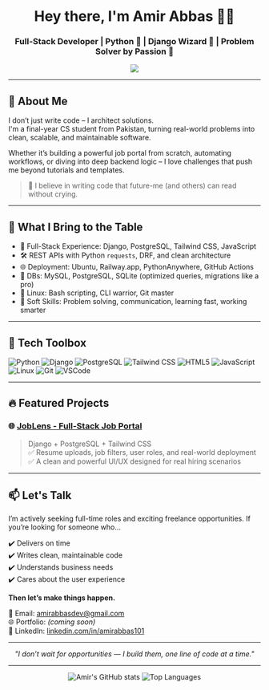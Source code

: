 <h1 align="center">Hey there, I'm Amir Abbas 👨‍💻</h1>
<h3 align="center">Full-Stack Developer | Python 🐍 | Django Wizard 🧙 | Problem Solver by Passion 🔧</h3>

<p align="center">
  <img src="https://readme-typing-svg.herokuapp.com?font=Fira+Code&size=22&pause=1000&center=true&vCenter=true&width=440&lines=Clean+Code+Craftsman;Full-Stack+Engineer+%7C+Django+%7C+Tailwind;Let's+build+something+legendary+..." />
</p>

---

## 🚀 About Me

I don’t just write code – I architect solutions.  
I'm a final-year CS student from Pakistan, turning real-world problems into clean, scalable, and maintainable software.

Whether it’s building a powerful job portal from scratch, automating workflows, or diving into deep backend logic – I love challenges that push me beyond tutorials and templates.

> 🧠 I believe in writing code that future-me (and others) can read without crying.

---

## 💼 What I Bring to the Table

- 🧩 Full-Stack Experience: Django, PostgreSQL, Tailwind CSS, JavaScript
- 🛠️ REST APIs with Python `requests`, DRF, and clean architecture
- 🌐 Deployment: Ubuntu, Railway.app, PythonAnywhere, GitHub Actions
- 💾 DBs: MySQL, PostgreSQL, SQLite (optimized queries, migrations like a pro)
- 🐧 Linux: Bash scripting, CLI warrior, Git master
- 🧠 Soft Skills: Problem solving, communication, learning fast, working smarter

---

## 🧰 Tech Toolbox

![Python](https://img.shields.io/badge/-Python-05122A?style=flat&logo=python)
![Django](https://img.shields.io/badge/-Django-092E20?style=flat&logo=django)
![PostgreSQL](https://img.shields.io/badge/-PostgreSQL-316192?style=flat&logo=postgresql)
![Tailwind CSS](https://img.shields.io/badge/-Tailwind-38B2AC?style=flat&logo=tailwind-css)
![HTML5](https://img.shields.io/badge/-HTML5-E34F26?style=flat&logo=html5)
![JavaScript](https://img.shields.io/badge/-JavaScript-F7DF1E?style=flat&logo=javascript)
![Linux](https://img.shields.io/badge/-Linux-000000?style=flat&logo=linux)
![Git](https://img.shields.io/badge/-Git-F05032?style=flat&logo=git)
![VSCode](https://img.shields.io/badge/-VS%20Code-007ACC?style=flat&logo=visual-studio-code)

---

## 🔥 Featured Projects

### 🌐 [JobLens - Full-Stack Job Portal](https://github.com/AmirAbbas101/job-portal-joblens-)
> Django + PostgreSQL + Tailwind CSS  
✅ Resume uploads, job filters, user roles, and real-world deployment  
✅ A clean and powerful UI/UX designed for real hiring scenarios

---

## 📫 Let's Talk

I’m actively seeking full-time roles and exciting freelance opportunities. If you’re looking for someone who…

✔️ Delivers on time  
✔️ Writes clean, maintainable code  
✔️ Understands business needs  
✔️ Cares about the user experience  

**Then let’s make things happen.**

📩 Email: [amirabbasdev@gmail.com](mailto:aamirabbas.dev@gmail.com)  
🌐 Portfolio: *(coming soon)*  
💼 LinkedIn: [linkedin.com/in/amirabbas101](https://linkedin.com/in/amir-abbas-dev)  

---

<p align="center">
  <i>"I don’t wait for opportunities — I build them, one line of code at a time."</i>
</p>

---

<!-- Optional: GitHub Stats -->
<p align="center">
  <img src="https://github-readme-stats.vercel.app/api?username=AmirAbbas101&show_icons=true&theme=radical" alt="Amir's GitHub stats" />
  <img src="https://github-readme-stats.vercel.app/api/top-langs/?username=AmirAbbas101&layout=compact&theme=radical" alt="Top Languages" />
</p>
